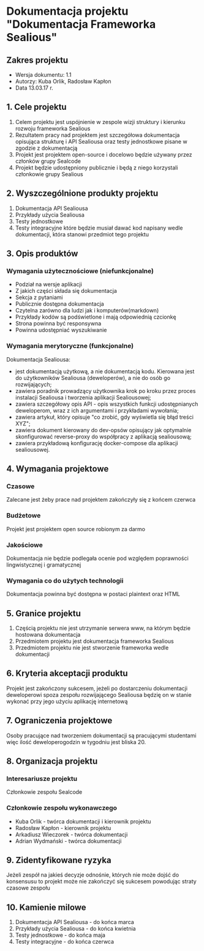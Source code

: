 # Dokumentacja projektu "Dokumentacja Frameworka Sealious"
## Zakres projektu

* Wersja dokumentu: 1.1
* Autorzy: Kuba Orlik, Radosław Kapłon
* Data 13.03.17 r.

## 1. Cele projektu

1. Celem projektu jest uspójnienie w zespole wizji struktury i kierunku rozwoju frameworka Sealious 
2. Rezultatem pracy nad projektem jest szczegółowa dokumentacja opisująca strukturę i API Sealiousa oraz testy jednostkowe pisane w zgodzie z dokumentacją
3. Projekt jest projektem open-source i docelowo będzie używany przez członków grupy Sealcode
4. Projekt będzie udostępniony publicznie i będą z niego korzystali członkowie grupy Sealious 

## 2. Wyszczególnione produkty projektu

1. Dokumentacja API Sealiousa 
2. Przykłady użycia Sealiousa
3. Testy jednostkowe 
4. Testy integracyjne które będzie musiał dawać kod napisany wedle dokumentacji, która stanowi przedmiot tego projektu

## 3. Opis produktów 

### Wymagania użytecznościowe (niefunkcjonalne)

* Podział na wersje aplikacji
* Z jakich części składa się dokumentacja
* Sekcja z pytaniami
* Publicznie dostępna dokumentacja
* Czytelna zarówno dla ludzi jak i komputerów(markdown)
* Przykłady kodów są podświetlone i mają odpowiednią czcionkę
* Strona powinna być responsywna
* Powinna udostępniać wyszukiwanie

### Wymagania merytoryczne (funkcjonalne)

Dokumentacja Sealiousa: 

* jest dokumentacją użytkową, a nie dokumentacją kodu. Kierowana jest do użytkowników Sealiousa (deweloperów), a nie do osób go rozwijających;
* zawiera poradnik prowadzący użytkownika krok po kroku przez proces instalacji Sealiousa i tworzenia aplikacji Sealiousowej;
* zawiera szczegółowy opis API - opis wszystkich funkcji udostępnianych deweloperom, wraz z ich argumentami i przykładami wywołania;
* zawiera artykuł, który opisuje "co zrobić, gdy wyświetla się błąd treści XYZ";
* zawiera dokument kierowany do dev-opsów opisujący jak optymalnie skonfigurować reverse-proxy do współpracy z aplikacją sealiousową;
* zawiera przykładową konfigurację docker-compose dla aplikacji sealiousowej.

## 4. Wymagania projektowe

### Czasowe

Zalecane jest żeby prace nad projektem zakończyły się z końcem czerwca

### Budżetowe

Projekt jest projektem open source robionym za darmo

### Jakościowe

Dokumentacja nie będzie podlegała ocenie pod względem poprawności lingwistycznej i gramatycznej

### Wymagania co do użytych technologii

Dokumentacja powinna być dostępna w postaci plaintext oraz HTML



## 5. Granice projektu

1. Częścią projektu nie jest utrzymanie serwera www, na którym będzie hostowana dokumentacja
2. Przedmiotem projektu jest dokumentacja frameworka Sealious 
3. Przedmiotem projektu nie jest stworzenie frameworka wedle dokumentacji 


## 6. Kryteria akceptacji produktu

Projekt jest zakończony sukcesem, jeżeli po dostarczeniu dokumentacji deweloperowi spoza zespołu rozwijającego Sealiousa będzię on w stanie wykonać przy jego użyciu aplikację internetową


## 7. Ograniczenia projektowe

Osoby pracujące nad tworzeniem dokumentacji są pracującymi studentami więc ilość deweloperogodzin w tygodniu jest bliska 20.

## 8. Organizacja projektu

### Interesariusze projektu

Członkowie zespołu Sealcode

### Członkowie zespołu wykonawczego

* Kuba Orlik - twórca dokumentacji i kierownik projektu
* Radosław Kapłon - kierownik projektu
* Arkadiusz Wieczorek - twórca dokumentacji 
* Adrian Wydmański - twórca dokumentacji 

## 9. Zidentyfikowane ryzyka

Jeżeli zespół na jakieś decyzje odnośnie, których nie może dojść do konsensusu to projekt może nie zakończyć się sukcesem powodując straty czasowe zespołu


## 10. Kamienie milowe

1. Dokumentacja API Sealiousa - do końca marca 
2. Przykłady użycia Sealiousa - do końca kwietnia
3. Testy jednostkowe - do końca maja
4. Testy integracyjne - do końca czerwca
